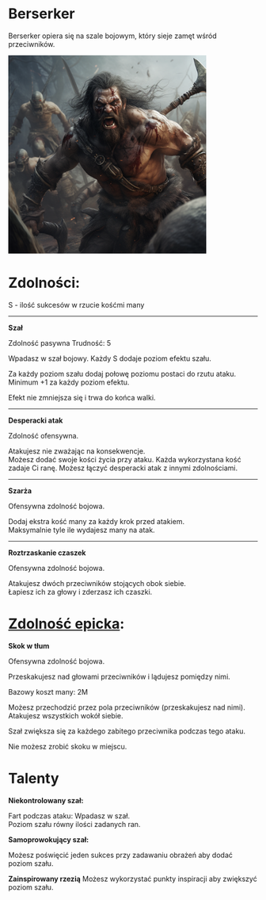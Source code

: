 # Berserker

Berserker opiera się na szale bojowym, który sieje zamęt wśród przeciwników.

<img src="imgs/berserker.png" width="400">

# Zdolności:

S - ilość sukcesów w rzucie kośćmi many

___
**Szał**

Zdolność pasywna
Trudność: 5

Wpadasz w szał bojowy. Każdy S dodaje poziom efektu szału.

Za każdy poziom szału dodaj połowę poziomu postaci do rzutu ataku.\
Minimum +1 za każdy poziom efektu.

Efekt nie zmniejsza się i trwa do końca walki.
___
**Desperacki atak**

Zdolność ofensywna.

Atakujesz nie zważając na konsekwencje.\
Możesz dodać swoje kości życia przy ataku. Każda wykorzystana kość zadaje Ci ranę.
Możesz łączyć desperacki atak z innymi zdolnościami.
___
**Szarża**

Ofensywna zdolność bojowa.

Dodaj ekstra kość many za każdy krok przed atakiem.\
Maksymalnie tyle ile wydajesz many na atak.
___
**Roztrzaskanie czaszek**

Ofensywna zdolność bojowa.

Atakujesz dwóch przeciwników stojących obok siebie.\
Łapiesz ich za głowy i zderzasz ich czaszki.
# [Zdolność epicka](/docs/zdolnosc-epicka.md):

**Skok w tłum**

Ofensywna zdolność bojowa.

Przeskakujesz nad głowami przeciwników i lądujesz pomiędzy nimi.

Bazowy koszt many: 2M

Możesz przechodzić przez pola przeciwników (przeskakujesz nad nimi).\
Atakujesz wszystkich wokół siebie.

Szał zwiększa się za każdego zabitego przeciwnika podczas tego ataku.

Nie możesz zrobić skoku w miejscu.

# Talenty

**Niekontrolowany szał:**

Fart podczas ataku: Wpadasz w szał.\
Poziom szału równy ilości zadanych ran.

**Samoprowokujący szał:**

Możesz poświęcić jeden sukces przy zadawaniu obrażeń aby dodać poziom szału.

**Zainspirowany rzezią**
Możesz wykorzystać punkty inspiracji aby zwiększyć poziom szału.
